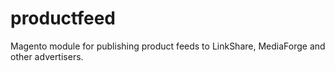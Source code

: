 productfeed
===========

Magento module for publishing product feeds to LinkShare, MediaForge and other advertisers.
